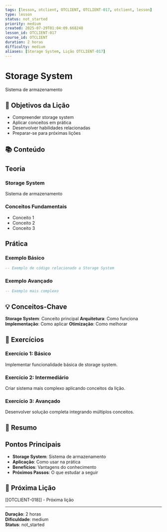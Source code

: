 ```yaml
---
tags: [lesson, otclient, OTCLIENT, OTCLIENT-017, otclient, lesson]
type: lesson
status: not_started
priority: medium
created: 2025-07-29T01:04:09.668248
lesson_id: OTCLIENT-017
course_id: OTCLIENT
duration: 2 horas
difficulty: medium
aliases: [Storage System, Lição OTCLIENT-017]
---
```


# Storage System

Sistema de armazenamento

## 🎯 Objetivos da Lição

- Compreender storage system
- Aplicar conceitos em prática
- Desenvolver habilidades relacionadas
- Preparar-se para próximas lições

## 📚 Conteúdo


## Teoria

### Storage System
Sistema de armazenamento

### Conceitos Fundamentais
- Conceito 1
- Conceito 2
- Conceito 3

## Prática

### Exemplo Básico
```lua
-- Exemplo de código relacionado a Storage System
```

### Exemplo Avançado
```lua
-- Exemplo mais complexo
```


## 💡 Conceitos-Chave

**Storage System**: Conceito principal
**Arquitetura**: Como funciona
**Implementação**: Como aplicar
**Otimização**: Como melhorar

## 🧪 Exercícios


### Exercício 1: Básico
Implementar funcionalidade básica de storage system.

### Exercício 2: Intermediário
Criar sistema mais complexo aplicando conceitos da lição.

### Exercício 3: Avançado
Desenvolver solução completa integrando múltiplos conceitos.


## 📝 Resumo


## Pontos Principais

- **Storage System**: Sistema de armazenamento
- **Aplicação**: Como usar na prática
- **Benefícios**: Vantagens do conhecimento
- **Próximos Passos**: O que estudar a seguir


## 🔗 Próxima Lição

[[OTCLIENT-018]] - Próxima lição

---

**Duração**: 2 horas  
**Dificuldade**: medium  
**Status**: not_started
